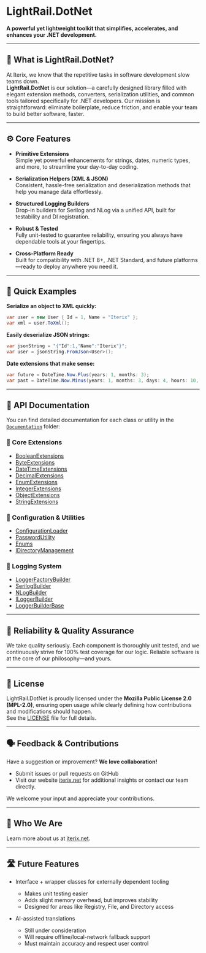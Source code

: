# LightRail.DotNet

**A powerful yet lightweight toolkit that simplifies, accelerates, and enhances your .NET development.**

---

## 🚦 **What is LightRail.DotNet?**

At Iterix, we know that the repetitive tasks in software development slow teams down.  
**LightRail.DotNet** is our solution—a carefully designed library filled with elegant extension methods, converters, serialization utilities, and common tools tailored specifically for .NET developers. Our mission is straightforward: eliminate boilerplate, reduce friction, and enable your team to build better software, faster.

---

## ⚙️ **Core Features**

- **Primitive Extensions**  
  Simple yet powerful enhancements for strings, dates, numeric types, and more, to streamline your day-to-day coding.

- **Serialization Helpers (XML & JSON)**  
  Consistent, hassle-free serialization and deserialization methods that help you manage data effortlessly.

- **Structured Logging Builders**  
  Drop-in builders for Serilog and NLog via a unified API, built for testability and DI registration.

- **Robust & Tested**  
  Fully unit-tested to guarantee reliability, ensuring you always have dependable tools at your fingertips.

- **Cross-Platform Ready**  
  Built for compatibility with .NET 8+, .NET Standard, and future platforms—ready to deploy anywhere you need it.

---

## 🚀 **Quick Examples**

**Serialize an object to XML quickly:**

```csharp
var user = new User { Id = 1, Name = "Iterix" };
var xml = user.ToXml();
```

**Easily deserialize JSON strings:**

```csharp
var jsonString = "{"Id":1,"Name":"Iterix"}";
var user = jsonString.FromJson<User>();
```

**Date extensions that make sense:**

```csharp
var future = DateTime.Now.Plus(years: 1, months: 3);
var past = DateTime.Now.Minus(years: 1, months: 3, days: 4, hours: 10, minutes: 15, seconds: 34, milliseconds: 120);
```

---

## 📂 **API Documentation**

You can find detailed documentation for each class or utility in the [`Documentation`](./Documentation) folder:

### 🔧 Core Extensions

- [BooleanExtensions](./Documentation/BooleanExtensions.md)
- [ByteExtensions](./Documentation/ByteExtensions.md)
- [DateTimeExtensions](./Documentation/DateTimeExtensions.md)
- [DecimalExtensions](./Documentation/DecimalExtensions.md)
- [EnumExtensions](./Documentation/EnumExtensions.md)
- [IntegerExtensions](./Documentation/IntegerExtensions.md)
- [ObjectExtensions](./Documentation/ObjectExtensions.md)
- [StringExtensions](./Documentation/StringExtensions.md)

### 🔐 Configuration & Utilities

- [ConfigurationLoader](./Documentation/ConfigurationLoader.md)
- [PasswordUtility](./Documentation/PasswordUtility.md)
- [Enums](./Documentation/Enums.md)
- [IDirectoryManagement](./Documentation/IDirectoryManagement.md)

### 📝 Logging System

- [LoggerFactoryBuilder](./Documentation/LoggerFactoryBuilder.md)
- [SerilogBuilder](./Documentation/SerilogBuilder.md)
- [NLogBuilder](./Documentation/NLogBuilder.md)
- [ILoggerBuilder](./Documentation/ILoggerBuilder.md)
- [LoggerBuilderBase](./Documentation/LoggerBuilderBase.md)

---

## 🧪 **Reliability & Quality Assurance**

We take quality seriously. Each component is thoroughly unit tested, and we continuously strive for 100% test coverage for our logic. Reliable software is at the core of our philosophy—and yours.

---

## 📜 **License**

LightRail.DotNet is proudly licensed under the **Mozilla Public License 2.0 (MPL-2.0)**, ensuring open usage while clearly defining how contributions and modifications should happen.  
See the [LICENSE](LICENSE) file for full details.

---

## 🗣️ **Feedback & Contributions**

Have a suggestion or improvement? **We love collaboration!**

- Submit issues or pull requests on GitHub
- Visit our website [iterix.net](https://iterix.net/) for additional insights or contact our team directly.

We welcome your input and appreciate your contributions.

---

## 🔗 **Who We Are**

Learn more about us at [iterix.net](https://iterix.net).

---

## 🛣️ **Future Features**

- Interface + wrapper classes for externally dependent tooling  
  - Makes unit testing easier  
  - Adds slight memory overhead, but improves stability  
  - Designed for areas like Registry, File, and Directory access

- AI-assisted translations  
  - Still under consideration  
  - Will require offline/local-network fallback support  
  - Must maintain accuracy and respect user control
